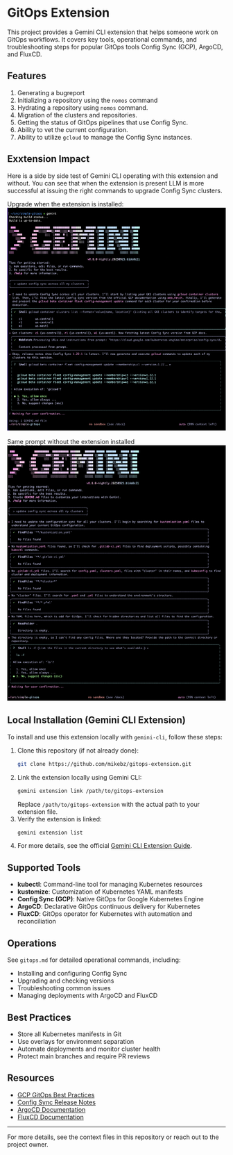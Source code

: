
# GitOps Extension

This project provides a Gemini CLI extension that helps someone work on GitOps workflows. 
It covers key tools, operational commands, and troubleshooting steps for popular GitOps 
tools Config Sync (GCP), ArgoCD, and FluxCD.

## Features
1. Generating a bugreport
1. Initializing a repository using the `nomos` command
1. Hydrating a repository using `nomos` command.
1. Migration of the clusters and repositories.
1. Getting the status of GitOps pipelines that use Config Sync.
1. Ability to vet the current configuration.
1. Ability to utilize `gcloud` to manage the Config Sync instances.

## Exxtension Impact

Here is a side by side test of Gemini CLI operating with this extension and without. You can see
that when the extension is present LLM is more successful at issuing the right commands
to upgrade Config Sync clusters.

Upgrade when the extension is installed:
![with gitops extension](docs/with-gitops-extension.png "Upgrade with GitOps Extension")

Same prompt without the extension installed
![no gitops extension](docs/no-gitops-extension.png "No GitOps extension")


## Local Installation (Gemini CLI Extension)
To install and use this extension locally with `gemini-cli`, follow these steps:

1. Clone this repository (if not already done):
	```sh
	git clone https://github.com/mikebz/gitops-extension.git
	```
2. Link the extension locally using Gemini CLI:
	```sh
	gemini extension link /path/to/gitops-extension
	```
	Replace `/path/to/gitops-extension` with the actual path to your extension file.
3. Verify the extension is linked:
	```sh
	gemini extension list
	```
4. For more details, see the official [Gemini CLI Extension Guide](https://github.com/google-gemini/gemini-cli/blob/main/docs/extension.md).

## Supported Tools
- **kubectl**: Command-line tool for managing Kubernetes resources
- **kustomize**: Customization of Kubernetes YAML manifests
- **Config Sync (GCP)**: Native GitOps for Google Kubernetes Engine
- **ArgoCD**: Declarative GitOps continuous delivery for Kubernetes
- **FluxCD**: GitOps operator for Kubernetes with automation and reconciliation

## Operations
See `gitops.md` for detailed operational commands, including:
- Installing and configuring Config Sync
- Upgrading and checking versions
- Troubleshooting common issues
- Managing deployments with ArgoCD and FluxCD

## Best Practices
- Store all Kubernetes manifests in Git
- Use overlays for environment separation
- Automate deployments and monitor cluster health
- Protect main branches and require PR reviews

## Resources
- [GCP GitOps Best Practices](https://cloud.google.com/kubernetes-engine/enterprise/config-sync/docs/concepts/gitops-best-practices)
- [Config Sync Release Notes](https://cloud.google.com/kubernetes-engine/docs/release-notes-config-sync)
- [ArgoCD Documentation](https://argo-cd.readthedocs.io/)
- [FluxCD Documentation](https://fluxcd.io/)

---
For more details, see the context files in this repository or reach out to the project owner.
